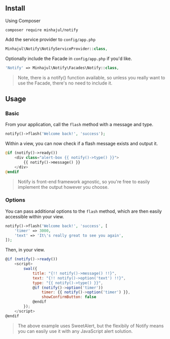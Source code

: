 ## Install

Using Composer

```
composer require minhajul/notify
```

Add the service provider to `config/app.php`

```php
Minhajul\Notify\NotifyServiceProvider::class,
```

Optionally include the Facade in `config/app.php` if you'd like.

```php
'Notify' => Minhajul\Notify\Facades\Notify::class,
```

> Note, there is a notify() function available, so unless you really want to use the Facade, there's no need to include it.

## Usage

### Basic

From your application, call the `flash` method with a message and type.

```php
notify()->flash('Welcome back!', 'success');
```

Within a view, you can now check if a flash message exists and output it.

```php
@if (notify()->ready())
    <div class="alert-box {{ notify()->type() }}">
        {{ notify()->message() }}
    </div>
@endif
```
> Notify is front-end framework agnostic, so you're free to easily implement the output however you choose.

### Options

You can pass additional options to the `flash` method, which are then easily accessible within your view.

```php
notify()->flash('Welcome back!', 'success', [
    'timer' => 3000,
    'text' => 'It\'s really great to see you again',
]);
```

Then, in your view.

```javascript
@if (notify()->ready())
    <script>
        swal({
            title: "{!! notify()->message() !!}",
            text: "{!! notify()->option('text') !!}",
            type: "{{ notify()->type() }}",
            @if (notify()->option('timer'))
                timer: {{ notify()->option('timer') }},
                showConfirmButton: false
            @endif
        });
    </script>
@endif
```
> The above example uses SweetAlert, but the flexibily of Notify means you can easily use it with any JavaScript alert solution.
